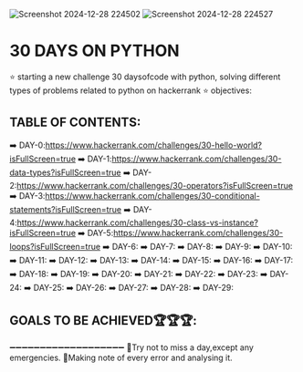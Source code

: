 ![Screenshot 2024-12-28 224502](https://github.com/user-attachments/assets/feb6eb3a-bf4f-4f71-968e-a77a409c9c0e)
![Screenshot 2024-12-28 224527](https://github.com/user-attachments/assets/17872eff-6317-453e-9f84-dfa08af00b30)
# 30 DAYS ON PYTHON
⭐ starting a new challenge 30 daysofcode with python, solving different types of problems related to python on hackerrank
⭐ objectives:
## TABLE OF CONTENTS:
➡️ DAY-0:https://www.hackerrank.com/challenges/30-hello-world?isFullScreen=true
➡️ DAY-1:https://www.hackerrank.com/challenges/30-data-types?isFullScreen=true
➡️ DAY-2:https://www.hackerrank.com/challenges/30-operators?isFullScreen=true
➡️ DAY-3:https://www.hackerrank.com/challenges/30-conditional-statements?isFullScreen=true
➡️ DAY-4:https://www.hackerrank.com/challenges/30-class-vs-instance?isFullScreen=true
➡️ DAY-5:https://www.hackerrank.com/challenges/30-loops?isFullScreen=true
➡️ DAY-6:
➡️ DAY-7:
➡️ DAY-8: 
➡️ DAY-9:
➡️ DAY-10:
➡️ DAY-11:
➡️ DAY-12:
➡️ DAY-13:
➡️ DAY-14:
➡️ DAY-15:
➡️ DAY-16:
➡️ DAY-17:
➡️ DAY-18:
➡️ DAY-19:
➡️ DAY-20:
➡️ DAY-21:
➡️ DAY-22:
➡️ DAY-23:
➡️ DAY-24:
➡️ DAY-25:
➡️ DAY-26:
➡️ DAY-27:
➡️ DAY-28:
➡️ DAY-29:
##  GOALS TO BE ACHIEVED🏆🏆🏆:
➖➖➖➖➖➖➖➖➖➖➖➖➖➖➖➖➖➖➖
🌟Try not to miss a day,except any emergencies.
🌟Making note of every error and analysing it.

